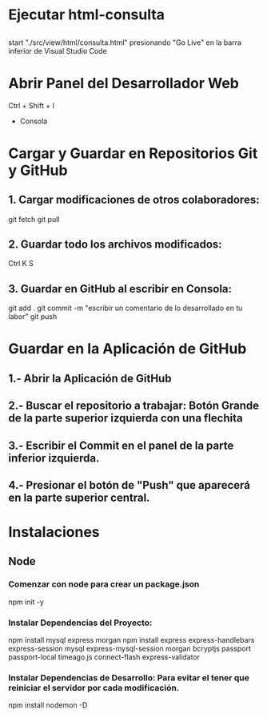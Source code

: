 # Ejecutar html-consulta
## 
start "./src/view/html/consulta.html"
presionando "Go Live" en la barra inferior de Visual Studio Code

# Abrir Panel del Desarrollador Web
Ctrl + Shift + I
- Consola

# Cargar y Guardar en Repositorios Git y GitHub
## 1. Cargar modificaciones de otros colaboradores:
git fetch
git pull
## 2. Guardar todo los archivos modificados:
Ctrl K S
## 3. Guardar en GitHub al escribir en Consola:
git add .
git commit -m "escribir un comentario de lo desarrollado en tu labor"
git push

# Guardar en la Aplicación de GitHub
## 1.- Abrir la Aplicación de GitHub
## 2.- Buscar el repositorio a trabajar: Botón Grande de la parte superior izquierda con una flechita
## 3.- Escribir el Commit en el panel de la parte inferior izquierda.
## 4.- Presionar el botón de "Push" que aparecerá en la parte superior central.

# Instalaciones
## Node
### Comenzar con node para crear un package.json
npm init -y

### Instalar Dependencias del Proyecto:
npm install mysql express morgan
npm install express express-handlebars express-session mysql express-mysql-session morgan bcryptjs passport passport-local timeago.js connect-flash express-validator

### Instalar Dependencias de Desarrollo: Para evitar el tener que reiniciar el servidor por cada modificación.
npm install nodemon -D
